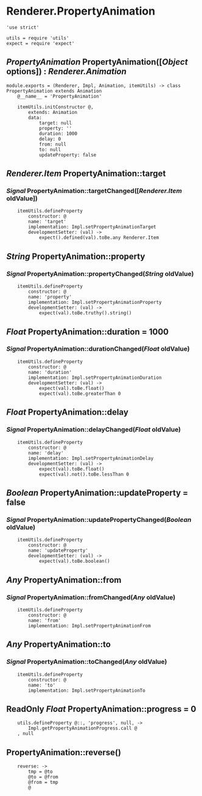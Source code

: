 Renderer.PropertyAnimation
==========================

	'use strict'

	utils = require 'utils'
	expect = require 'expect'

*PropertyAnimation* PropertyAnimation([*Object* options]) : *Renderer.Animation*
--------------------------------------------------------------------------------

	module.exports = (Renderer, Impl, Animation, itemUtils) -> class PropertyAnimation extends Animation
		@__name__ = 'PropertyAnimation'

		itemUtils.initConstructor @,
			extends: Animation
			data:
				target: null
				property: ''
				duration: 1000
				delay: 0
				from: null
				to: null
				updateProperty: false

*Renderer.Item* PropertyAnimation::target
-----------------------------------------

### *Signal* PropertyAnimation::targetChanged([*Renderer.Item* oldValue])

		itemUtils.defineProperty
			constructor: @
			name: 'target'
			implementation: Impl.setPropertyAnimationTarget
			developmentSetter: (val) ->
				expect().defined(val).toBe.any Renderer.Item

*String* PropertyAnimation::property
------------------------------------

### *Signal* PropertyAnimation::propertyChanged(*String* oldValue)

		itemUtils.defineProperty
			constructor: @
			name: 'property'
			implementation: Impl.setPropertyAnimationProperty
			developmentSetter: (val) ->
				expect(val).toBe.truthy().string()

*Float* PropertyAnimation::duration = 1000
------------------------------------------

### *Signal* PropertyAnimation::durationChanged(*Float* oldValue)

		itemUtils.defineProperty
			constructor: @
			name: 'duration'
			implementation: Impl.setPropertyAnimationDuration
			developmentSetter: (val) ->
				expect(val).toBe.float()
				expect(val).toBe.greaterThan 0

*Float* PropertyAnimation::delay
--------------------------------

### *Signal* PropertyAnimation::delayChanged(*Float* oldValue)

		itemUtils.defineProperty
			constructor: @
			name: 'delay'
			implementation: Impl.setPropertyAnimationDelay
			developmentSetter: (val) ->
				expect(val).toBe.float()
				expect(val).not().toBe.lessThan 0

*Boolean* PropertyAnimation::updateProperty = false
---------------------------------------------------

### *Signal* PropertyAnimation::updatePropertyChanged(*Boolean* oldValue)

		itemUtils.defineProperty
			constructor: @
			name: 'updateProperty'
			developmentSetter: (val) ->
				expect(val).toBe.boolean()

*Any* PropertyAnimation::from
-----------------------------

### *Signal* PropertyAnimation::fromChanged(*Any* oldValue)

		itemUtils.defineProperty
			constructor: @
			name: 'from'
			implementation: Impl.setPropertyAnimationFrom

*Any* PropertyAnimation::to
---------------------------

### *Signal* PropertyAnimation::toChanged(*Any* oldValue)

		itemUtils.defineProperty
			constructor: @
			name: 'to'
			implementation: Impl.setPropertyAnimationTo

ReadOnly *Float* PropertyAnimation::progress = 0
------------------------------------------------

		utils.defineProperty @::, 'progress', null, ->
			Impl.getPropertyAnimationProgress.call @
		, null

PropertyAnimation::reverse()
----------------------------

		reverse: ->
			tmp = @to
			@to = @from
			@from = tmp
			@
